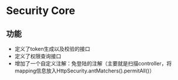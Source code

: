 # Security Core

## 功能
* 定义了token生成以及校验的接口
* 定义了权限查询接口
* 增加了一个自定义注解：免登陆的注解（主要就是扫描controller，将mapping信息放入HttpSecurity.antMatchers().permitAll()）